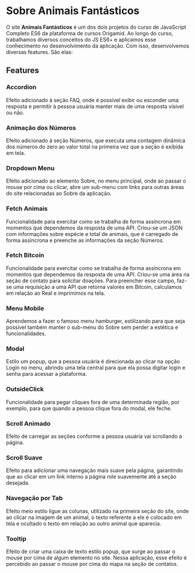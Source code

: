 # Sobre Animais Fantásticos

O site **Animais Fantásticos** é um dos dois projetos do curso de JavaScript Completo ES6 da plataforma de cursos Origamid. Ao longo do curso, trabalhamos diversos conceitos do JS ES6+ e aplicamos esse conhecimento no desenvolvimento da aplicação. Com isso, desenvolvemos diversas features. São elas:

## Features

### Accordion
Efeito adicionado à seção FAQ, onde é possível exibir ou esconder uma resposta e permitir à pessoa usuária manter mais de uma resposta visível ou não.

### Animação dos Números
Efeito adicionado à seção Números, que executa uma contagem dinâmica dos números do zero ao valor total na primeira vez que a seção é exibida em tela.

### Dropdown Menu
Efeito adicionado ao elemento Sobre, no menu principal, onde ao passar o mouse por cima ou clicar, abre um sub-menu com links para outras áreas do site relacionadas ao Sobre da aplicação.

### Fetch Animais
Funcionalidade para exercitar como se trabalha de forma assíncrona em momentos que dependemos da resposta de uma API. Criou-se um JSON com informações sobre espécie e total de animais, que é carregado de forma assíncrona e preenche as informações da seção Números.

### Fetch Bitcoin
Funcionalidade para exercitar como se trabalha de forma assíncrona em momentos que dependemos da resposta de uma API. Criou-se uma área na seção de contato para solicitar doações. Para preencher esse campo, faz-se uma requisição a uma API que retorna valores em Bitcoin, calculamos em relação ao Real e imprimimos na tela.

### Menu Mobile
Aprendemos a fazer o famoso menu hamburger, estilizando para que seja possível também manter o sub-menu do Sobre sem perder a estética e funcionalidades.

### Modal
Estilo um popup, que a pessoa usuária é direcionada ao clicar na opção Login no menu, abrindo uma tela central para que ela possa digitar login e senha para acessar a plataforma.

### OutsideClick
Funcionalidade para pegar cliques fora de uma determinada região, por exemplo, para que quando a pessoa clique fora do modal, ele feche.

### Scroll Animado
Efeito de carregar as seções conforme a pessoa usuária vai scrollando a página.

### Scroll Suave
Efeito para adicionar uma navegação mais suave pela página, garantindo que ao clicar em um link interno a página role suavemente até a seção desejada.

### Navegação por Tab
Efeito meio estilo ligue as colunas, utilizado na primeira seção do site, onde ao clicar na imagem de um animal, o texto referente a ele é colocado em tela e ocultado o texto em relação ao outro animal que aparecia.

### Tooltip
Efeito de criar uma caixa de texto estilo popup, que surge ao passar o mouse por cima de algum elemento no site. Nessa aplicação, esse efeito é percebido ao passar o mouse por cima do mapa na seção de contatos.
